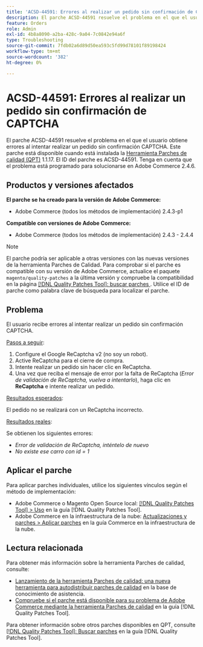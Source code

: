 ```yaml
---
title: 'ACSD-44591: Errores al realizar un pedido sin confirmación de CAPTCHA'
description: El parche ACSD-44591 resuelve el problema en el que el usuario obtiene errores al intentar realizar un pedido sin confirmación CAPTCHA.
feature: Orders
role: Admin
exl-id: 4b8a8090-a2ba-428c-9a04-7c0842e94a6f
type: Troubleshooting
source-git-commit: 7fdb02a6d89d50ea593c5fd99d78101f89198424
workflow-type: tm+mt
source-wordcount: '382'
ht-degree: 0%

---
```


# ACSD-44591: Errores al realizar un pedido sin confirmación de CAPTCHA

El parche ACSD-44591 resuelve el problema en el que el usuario obtiene errores al intentar realizar un pedido sin confirmación CAPTCHA.
Este parche está disponible cuando está instalada la [Herramienta Parches de calidad (QPT)](https://experienceleague.adobe.com/en/docs/commerce-operations/tools/quality-patches-tool/quality-patches-tool-to-self-serve-quality-patches) 1.1.17. El ID del parche es ACSD-44591. Tenga en cuenta que el problema está programado para solucionarse en Adobe Commerce 2.4.6.

## Productos y versiones afectados

**El parche se ha creado para la versión de Adobe Commerce:**

* Adobe Commerce (todos los métodos de implementación) 2.4.3-p1

**Compatible con versiones de Adobe Commerce:**

* Adobe Commerce (todos los métodos de implementación) 2.4.3 - 2.4.4

>[!NOTE]
>
>El parche podría ser aplicable a otras versiones con las nuevas versiones de la herramienta Parches de Calidad. Para comprobar si el parche es compatible con su versión de Adobe Commerce, actualice el paquete `magento/quality-patches` a la última versión y compruebe la compatibilidad en la página [[!DNL Quality Patches Tool]: buscar parches ](https://experienceleague.adobe.com/en/docs/commerce-operations/tools/quality-patches-tool/quality-patches-tool-to-self-serve-quality-patches). Utilice el ID de parche como palabra clave de búsqueda para localizar el parche.

## Problema

El usuario recibe errores al intentar realizar un pedido sin confirmación CAPTCHA.

<u>Pasos a seguir</u>:

1. Configure el Google ReCaptcha v2 (no soy un robot).
1. Active ReCaptcha para el cierre de compra.
1. Intente realizar un pedido sin hacer clic en ReCaptcha.
1. Una vez que reciba el mensaje de error por la falta de ReCaptcha (*Error de validación de ReCaptcha, vuelva a intentarlo*), haga clic en **ReCaptcha** e intente realizar un pedido.

<u>Resultados esperados</u>:

El pedido no se realizará con un ReCaptcha incorrecto.

<u>Resultados reales</u>:

Se obtienen los siguientes errores:

* *Error de validación de ReCaptcha, inténtelo de nuevo*
* *No existe ese carro con id = 1*

## Aplicar el parche

Para aplicar parches individuales, utilice los siguientes vínculos según el método de implementación:

* Adobe Commerce o Magento Open Source local: [[!DNL Quality Patches Tool] > Uso](/help/tools/quality-patches-tool/usage.md) en la guía [!DNL Quality Patches Tool].
* Adobe Commerce en la infraestructura de la nube: [Actualizaciones y parches > Aplicar parches](https://experienceleague.adobe.com/docs/commerce-cloud-service/user-guide/develop/upgrade/apply-patches.html) en la guía Commerce en la infraestructura de la nube.

## Lectura relacionada

Para obtener más información sobre la herramienta Parches de calidad, consulte:

* [Lanzamiento de la herramienta Parches de calidad: una nueva herramienta para autodistribuir parches de calidad](https://experienceleague.adobe.com/en/docs/commerce-operations/tools/quality-patches-tool/quality-patches-tool-to-self-serve-quality-patches) en la base de conocimiento de asistencia.
* [Compruebe si el parche está disponible para su problema de Adobe Commerce mediante la herramienta Parches de calidad](/help/tools/quality-patches-tool/patches-available-in-qpt/check-patch-for-magento-issue-with-magento-quality-patches.md) en la guía [!DNL Quality Patches Tool].

Para obtener información sobre otros parches disponibles en QPT, consulte [[!DNL Quality Patches Tool]: Buscar parches](https://experienceleague.adobe.com/tools/commerce-quality-patches/index.html) en la guía [!DNL Quality Patches Tool].
